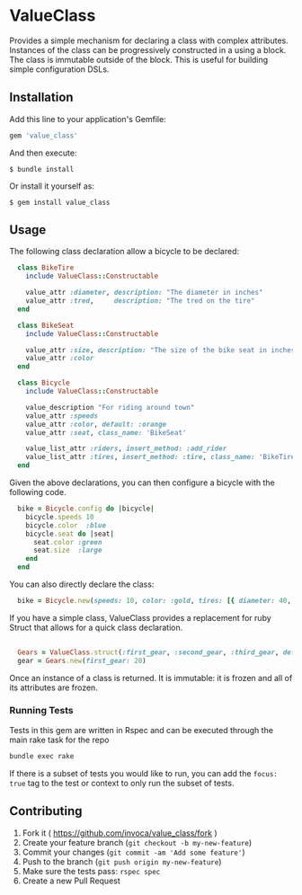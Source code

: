 # ValueClass

Provides a simple mechanism for declaring a class with complex attributes.  Instances of the class can be progressively
constructed in a using a block.  The class is immutable outside of the block.   This is useful for building simple
configuration DSLs.  

## Installation

Add this line to your application's Gemfile:

```ruby
gem 'value_class'
```

And then execute:

    $ bundle install

Or install it yourself as:

    $ gem install value_class

## Usage

The following class declaration allow a bicycle to be declared: 
 
```ruby
  class BikeTire
    include ValueClass::Constructable

    value_attr :diameter, description: "The diameter in inches"
    value_attr :tred,     description: "The tred on the tire"
  end

  class BikeSeat
    include ValueClass::Constructable

    value_attr :size, description: "The size of the bike seat in inches"
    value_attr :color
  end

  class Bicycle
    include ValueClass::Constructable

    value_description "For riding around town"
    value_attr :speeds
    value_attr :color, default: :orange
    value_attr :seat, class_name: 'BikeSeat'

    value_list_attr :riders, insert_method: :add_rider
    value_list_attr :tires, insert_method: :tire, class_name: 'BikeTire'
  end
```

Given the above declarations, you can then configure a bicycle with the following code.

```ruby
  bike = Bicycle.config do |bicycle|
    bicycle.speeds 10
    bicycle.color  :blue
    bicycle.seat do |seat|
      seat.color :green
      seat.size  :large
    end
  end
```

You can also directly declare the class:

```ruby 
  bike = Bicycle.new(speeds: 10, color: :gold, tires: [{ diameter: 40, tred: :mountain }, { diameter: 50, tred: :slicks }])
```

If you have a simple class, ValueClass provides a replacement for ruby Struct that allows for a quick class declaration.

```ruby
        
  Gears = ValueClass.struct(:first_gear, :second_gear, :third_gear, default: 200)
  gear = Gears.new(first_gear: 20) 
```  

Once an instance of a class is returned. It is immutable: it is frozen and all of its attributes are frozen.

### Running Tests

Tests in this gem are written in Rspec and can be executed through the main rake task for the repo
```bash
bundle exec rake
```

If there is a subset of tests you would like to run, you can add the `focus: true` tag to the test or context to only run the subset of tests.

## Contributing

1. Fork it ( https://github.com/invoca/value_class/fork )
2. Create your feature branch (`git checkout -b my-new-feature`)
3. Commit your changes (`git commit -am 'Add some feature'`)
4. Push to the branch (`git push origin my-new-feature`)
4. Make sure the tests pass: `rspec spec`
5. Create a new Pull Request
